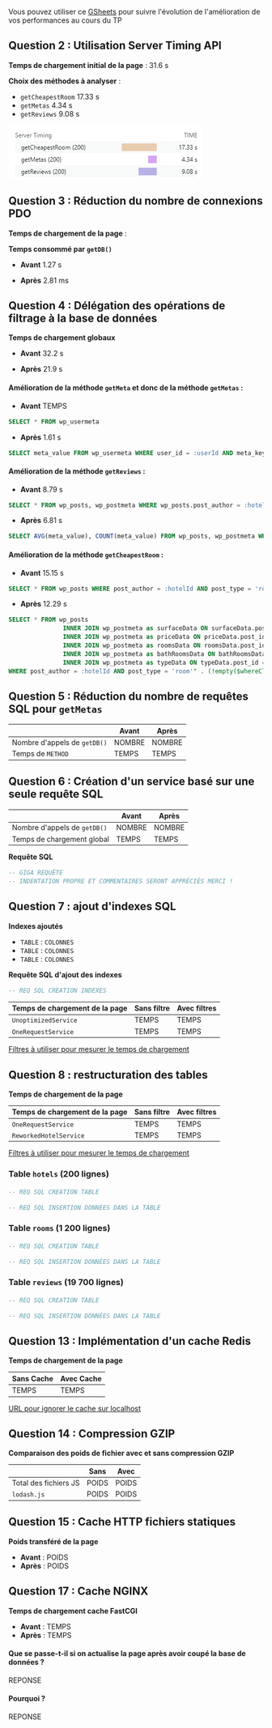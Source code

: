 Vous pouvez utiliser ce [GSheets](https://docs.google.com/spreadsheets/d/13Hw27U3CsoWGKJ-qDAunW9Kcmqe9ng8FROmZaLROU5c/copy?usp=sharing) pour suivre l'évolution de l'amélioration de vos performances au cours du TP 

## Question 2 : Utilisation Server Timing API

**Temps de chargement initial de la page** : 31.6 s

**Choix des méthodes à analyser** :

- `getCheapestRoom` 17.33 s
- `getMetas` 4.34 s
- `getReviews` 9.08 s

**![img.png](img.png)**

## Question 3 : Réduction du nombre de connexions PDO

**Temps de chargement de la page** : 

**Temps consommé par `getDB()`** 

- **Avant** 1.27 s

- **Après** 2.81 ms


## Question 4 : Délégation des opérations de filtrage à la base de données

**Temps de chargement globaux** 

- **Avant** 32.2 s

- **Après** 21.9 s


#### Amélioration de la méthode `getMeta` et donc de la méthode `getMetas` :

- **Avant** TEMPS

```sql
SELECT * FROM wp_usermeta
```

- **Après** 1.61 s

```sql
SELECT meta_value FROM wp_usermeta WHERE user_id = :userId AND meta_key = :meta_key;
```



#### Amélioration de la méthode `getReviews` :

- **Avant** 8.79 s

```sql
SELECT * FROM wp_posts, wp_postmeta WHERE wp_posts.post_author = :hotelId AND wp_posts.ID = wp_postmeta.post_id AND meta_key = 'rating' AND post_type = 'review';
```

- **Après** 6.81 s

```sql
SELECT AVG(meta_value), COUNT(meta_value) FROM wp_posts, wp_postmeta WHERE wp_posts.post_author = :hotelId AND wp_posts.ID = wp_postmeta.post_id AND meta_key = 'rating' AND post_type = 'review';
```



#### Amélioration de la méthode `getCheapestRoom` :

- **Avant** 15.15 s

```sql
SELECT * FROM wp_posts WHERE post_author = :hotelId AND post_type = 'room'
```

- **Après** 12.29 s

```sql
SELECT * FROM wp_posts
               INNER JOIN wp_postmeta as surfaceData ON surfaceData.post_id = wp_posts.ID AND surfaceData.meta_key = 'surface'
               INNER JOIN wp_postmeta as priceData ON priceData.post_id = wp_posts.ID AND priceData.meta_key = 'price'
               INNER JOIN wp_postmeta as roomsData ON roomsData.post_id = wp_posts.ID AND roomsData.meta_key = 'bedrooms_count'
               INNER JOIN wp_postmeta as bathRoomsData ON bathRoomsData.post_id = wp_posts.ID AND bathRoomsData.meta_key = 'bathrooms_count'
               INNER JOIN wp_postmeta as typeData ON typeData.post_id = wp_posts.ID AND typeData.meta_key = 'type'
WHERE post_author = :hotelId AND post_type = 'room'" . (!empty($whereClause) ? ' AND ' . implode(' AND ', $whereClause) : '') . " ORDER BY priceData.meta_value ASC LIMIT 1");
```



## Question 5 : Réduction du nombre de requêtes SQL pour `getMetas`

|                              | **Avant** | **Après** |
|------------------------------|-----------|-----------|
| Nombre d'appels de `getDB()` | NOMBRE    | NOMBRE    |
 | Temps de `METHOD`            | TEMPS     | TEMPS     |

## Question 6 : Création d'un service basé sur une seule requête SQL

|                              | **Avant** | **Après** |
|------------------------------|-----------|-----------|
| Nombre d'appels de `getDB()` | NOMBRE    | NOMBRE    |
| Temps de chargement global   | TEMPS     | TEMPS     |

**Requête SQL**

```SQL
-- GIGA REQUÊTE
-- INDENTATION PROPRE ET COMMENTAIRES SERONT APPRÉCIÉS MERCI !
```

## Question 7 : ajout d'indexes SQL

**Indexes ajoutés**

- `TABLE` : `COLONNES`
- `TABLE` : `COLONNES`
- `TABLE` : `COLONNES`

**Requête SQL d'ajout des indexes** 

```sql
-- REQ SQL CREATION INDEXES
```

| Temps de chargement de la page | Sans filtre | Avec filtres |
|--------------------------------|-------------|--------------|
| `UnoptimizedService`           | TEMPS       | TEMPS        |
| `OneRequestService`            | TEMPS       | TEMPS        |
[Filtres à utiliser pour mesurer le temps de chargement](http://localhost/?types%5B%5D=Maison&types%5B%5D=Appartement&price%5Bmin%5D=200&price%5Bmax%5D=230&surface%5Bmin%5D=130&surface%5Bmax%5D=150&rooms=5&bathRooms=5&lat=46.988708&lng=3.160778&search=Nevers&distance=30)




## Question 8 : restructuration des tables

**Temps de chargement de la page**

| Temps de chargement de la page | Sans filtre | Avec filtres |
|--------------------------------|-------------|--------------|
| `OneRequestService`            | TEMPS       | TEMPS        |
| `ReworkedHotelService`         | TEMPS       | TEMPS        |

[Filtres à utiliser pour mesurer le temps de chargement](http://localhost/?types%5B%5D=Maison&types%5B%5D=Appartement&price%5Bmin%5D=200&price%5Bmax%5D=230&surface%5Bmin%5D=130&surface%5Bmax%5D=150&rooms=5&bathRooms=5&lat=46.988708&lng=3.160778&search=Nevers&distance=30)

### Table `hotels` (200 lignes)

```SQL
-- REQ SQL CREATION TABLE
```

```SQL
-- REQ SQL INSERTION DONNÉES DANS LA TABLE
```

### Table `rooms` (1 200 lignes)

```SQL
-- REQ SQL CREATION TABLE
```

```SQL
-- REQ SQL INSERTION DONNÉES DANS LA TABLE
```

### Table `reviews` (19 700 lignes)

```SQL
-- REQ SQL CREATION TABLE
```

```SQL
-- REQ SQL INSERTION DONNÉES DANS LA TABLE
```


## Question 13 : Implémentation d'un cache Redis

**Temps de chargement de la page**

| Sans Cache | Avec Cache |
|------------|------------|
| TEMPS      | TEMPS      |
[URL pour ignorer le cache sur localhost](http://localhost?skip_cache)

## Question 14 : Compression GZIP

**Comparaison des poids de fichier avec et sans compression GZIP**

|                       | Sans  | Avec  |
|-----------------------|-------|-------|
| Total des fichiers JS | POIDS | POIDS |
| `lodash.js`           | POIDS | POIDS |

## Question 15 : Cache HTTP fichiers statiques

**Poids transféré de la page**

- **Avant** : POIDS
- **Après** : POIDS

## Question 17 : Cache NGINX

**Temps de chargement cache FastCGI**

- **Avant** : TEMPS
- **Après** : TEMPS

#### Que se passe-t-il si on actualise la page après avoir coupé la base de données ?

REPONSE

#### Pourquoi ?

REPONSE
